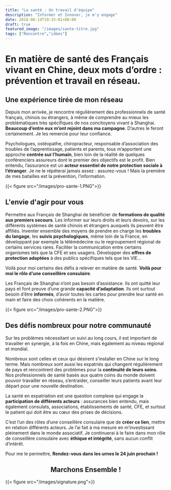 ```yaml
---
title: "La santé : Un travail d'équipe"
description: "Informer et Innover, je m'y engage"
date: 2018-06-14T19:33:01+08:00
draft: true
featured_image: "/images/sante-titre.jpg"
tags: ["Rencontre","idées"]
---
```


En matière de santé des Français vivant en Chine, deux mots d’ordre : prévention et travail en réseau.
===========

Une expérience tirée de mon réseau
-----------

Depuis mon arrivée, je rencontre régulièrement des professionnels de santé français, chinois ou étrangers, à même de comprendre au mieux les problématiques très spécifiques de nos concitoyens vivant à Shanghai. **Beaucoup d’entre eux m’ont rejoint dans ma campagne**. D’autres le feront certainement. Je les remercie pour leur confiance.

Psychologues, ostéopathe, chiropracteur, responsable d’association des troubles de l’apprentissage, patients et parents, tous m’apportent une approche **centrée sur l’humain**, bien loin de la réalité de quelques conférenciers assureurs dont le premier des objectifs est le profit.
Bien entendu, l’assurance est un **acteur essentiel de notre protection sociale à l’étranger**. Je ne le répéterai jamais assez : assurez-vous ! Mais la première de mes batailles est la prévention, l’information.

{{< figure src="/images/pro-sante-1.PNG">}}

L'envie d'agir pour vous
-------------

Permettre aux Français de Shanghai de bénéficier de **formations de qualité aux premiers secours**. Les informer sur leurs droits et leurs devoirs, sur les différents systèmes de santé chinois et étrangers auxquels ils peuvent être affiliés. Inventer ensemble des moyens de prendre en charge les **troubles du langage**, les **suivis psychologiques**, même loin de la France, en développant par exemple la télémédecine ou le regroupement régional de certains services rares. Faciliter la communication entre certains organismes tels que la CFE et ses usagers. Développer des **offres de protection adaptées** à des publics spécifiques tels que les VIE...

Voilà pour moi certains des défis à relever en matière de santé. **Voilà pour moi le rôle d’une conseillère consulaire**.

Les Français de Shanghai n’ont pas besoin d’assistance. Ils ont quitté leur pays et font preuve d’une grande **capacité d’adaptation**. Ils ont surtout besoin d’être **informés**, d’avoir toutes les cartes pour prendre leur santé en main et faire des choix cohérents en la matière. 

{{< figure src="/images/pro-sante-2.PNG">}}

Des défis nombreux pour notre communauté
----------------

Sur les problèmes nécessitant un suivi au long cours, il est important de travailler en synergie, à la fois en Chine, mais également au niveau régional et mondial.

Nombreux sont celles et ceux qui désirent s’installer en Chine sur le long terme. Mais nombreux sont aussi les expatriés qui changent régulièrement de pays et rencontrent des problèmes pour la **continuité de leurs soins**. Nos professionnels de santé basés aux quatre coins du monde doivent pouvoir travailler en réseau, s’entraider, conseiller leurs patients avant leur départ pour une nouvelle destination.

La santé en expatriation est une question complexe qui engage la **participation de différents acteurs** : assurances bien entendu, mais également consulats, associations, établissements de santé, CFE, et surtout le patient qui doit être au cœur des prises de décisions.

C’est l’un des rôles d’une conseillère consulaire que de **créer ce lien**, mettre en relation différents acteurs. Je l’ai fait à ma mesure en m’investissant pleinement dans le monde associatif. Je continuerai à le faire dans mon rôle de conseillère consulaire avec **éthique et intégrité**, sans aucun conflit d’intérêt.

Pour me le permettre, 
**Rendez-vous dans les urnes le 24 juin prochain !**

<h2 style="text-align: center;"> Marchons Ensemble ! </h2>

{{< figure src="/images/signature.png">}}
